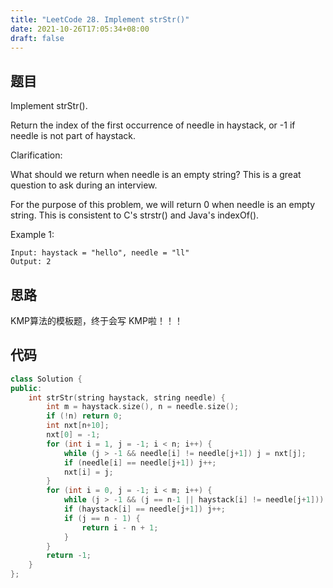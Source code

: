 ```yaml
---
title: "LeetCode 28. Implement strStr()"
date: 2021-10-26T17:05:34+08:00
draft: false
---
```


## 题目

Implement strStr().

Return the index of the first occurrence of needle in haystack, or -1 if needle is not part of haystack.

Clarification:

What should we return when needle is an empty string? This is a great question to ask during an interview.

For the purpose of this problem, we will return 0 when needle is an empty string. This is consistent to C's strstr() and Java's indexOf().

Example 1:

```text
Input: haystack = "hello", needle = "ll"
Output: 2
```

## 思路

KMP算法的模板题，终于会写 KMP啦！！！

## 代码

```cpp
class Solution {
public:
    int strStr(string haystack, string needle) {
        int m = haystack.size(), n = needle.size();
        if (!n) return 0;
        int nxt[n+10];
        nxt[0] = -1;
        for (int i = 1, j = -1; i < n; i++) {
            while (j > -1 && needle[i] != needle[j+1]) j = nxt[j];
            if (needle[i] == needle[j+1]) j++;
            nxt[i] = j;
        }
        for (int i = 0, j = -1; i < m; i++) {
            while (j > -1 && (j == n-1 || haystack[i] != needle[j+1])) j = nxt[j];
            if (haystack[i] == needle[j+1]) j++;
            if (j == n - 1) {
                return i - n + 1;
            }
        }
        return -1;
    }
};
```
